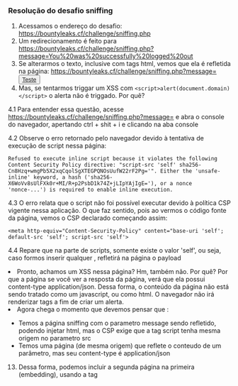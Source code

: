 ### Resolução do desafio sniffing

1. Acessamos o endereço do desafio: https://bountyleaks.cf/challenge/sniffing.php
2. Um redirecionamento é feito para https://bountyleaks.cf/challenge/sniffing.php?message=You%20was%20successfully%20logged%20out
3. Se alterarmos o texto, inclusive com tags html, vemos que ela é refletida na página:
[https://bountyleaks.cf/challenge/sniffing.php?message=<button>Teste</teste>](https://bountyleaks.cf/challenge/sniffing.php?message=&lt;button&gt;Teste&lt;/teste&gt;)
4. Mas, se tentarmos triggar um XSS com ```<script>alert(document.domain)</script>``` o alerta não é triggado. Por quê?

4.1 Para entender essa questão, acesse [https://bountyleaks.cf/challenge/sniffing.php?message=<script>alert(document.domain)</script>](https://bountyleaks.cf/challenge/sniffing.php?message=%3Cscript%3Ealert%28document.domain%29%3C%2Fscript%3E) e abra o console do navegador, apertando ctrl + shit + i e clicando na aba console

4.2 Observe o erro retornado pelo navegador devido à tentativa de execução de script nessa página:
```
Refused to execute inline script because it violates the following Content Security Policy directive: "script-src 'self' sha256-Cn8Hzq+wmgPb5X2xqCqolSgXTEGPQNOsUufW22rF2Pg='". Either the 'unsafe-inline' keyword, a hash ('sha256-X6WoVv8sUlFXk0r+MI/R+p2PsbD1k74Z+jLIpYAjIgE='), or a nonce 'nonce-...') is required to enable inline execution.
```

4.3 O erro relata que o script não foi possível executar devido à política CSP vigente nessa aplicação.
O que faz sentido, pois ao vermos o código fonte da página, vemos o CSP declarado começando assim:
```
<meta http-equiv="Content-Security-Policy" content="base-uri 'self'; default-src 'self'; script-src 'self'>
```

4.4 Repare que na parte de scripts, somente existe o valor 'self', ou seja, caso formos inserir qualquer <script src='url'> a url obrigatoriamente precisa ter a mesma origem do site acessado, devido ao parâmetro "self" (portanto bountyleaks.cf)

4.5 Outra observação interessante é que não existe o valor unsafe-inline, desse forma qualquer xss inline não será executado pois não foi de forma descrita liberado.
XSS como ```<script>alert(1)</script>```, ```<img src=x onerror=alert()>``` não serão executados, exibindo erro de CSP no console tambem.

  5. Sabemos então, que com o atual contexto, não conseguiremos triggar um xss usando o parâmetro message  (https://bountyleaks.cf/challenge/sniffing.php?message=)
6. Olhando mais o site, vemos que um script é importado de uma outra página:
```<script src='/version.php'></script>```
7. Você entende agora por que esse script não é bloqueado pelo CSP? 
  A resposta é que este script atende ao requisito do CSP, uma vez que se encaixa no contexto 'self', sendo de mesma origem, pois seu endereço é [https://bountyleaks.cf/challenge/version.php](https://bountyleaks.cf/challenge/version.php)
8. Ao abrirmos a página version.php vimos a principio um JS.
9.  Caso façamos um fuzzing de parametros nessa página (https://bountyleaks.cf/challenge/version.php?FUZZ=teste), descobrimos que existe um parametro que reflete na página: version
10. Portanto, [https://bountyleaks.cf/challenge/version.php?version=<script>alert(1337)</script>](https://bountyleaks.cf/challenge/version.php?version=<script>alert(1337)</script>), refletirá na página o payload
11. Pronto, achamos um XSS nessa página? Hm, também não. Por quê? Por que a página se você ver a resposta da página, verá que ela possui content-type application/json. Dessa forma, o conteúdo da página não está sendo tratado como um javascript, ou como html. O navegador não irá renderizar tags a fim de criar um alerta.
12. Agora chega o momento que devemos pensar que :
- Temos a página sniffing com o parametro message sendo refletido, podendo injetar html, mas o CSP exige que a tag script tenha mesma origem no parametro src
- Temos uma página (de mesma origem) que reflete o conteudo de um parâmetro, mas seu content-type é application/json
13. Dessa forma, podemos incluir a segunda página na primeira (embedding), usando a tag <script>.
  
13.1 Vamos primeiro fazer uma modificação na segunda página para vocês verem que será refletida na primeira:
```https://bountyleaks.cf/challenge/version.php?version=123%27,%27teste%27:%271```

Veja que criamos uma nova chave e valor no JSON da página, chamado teste

13.2 Agora, vamos incluir essa URL na primeira página, ficando assim:
```https://bountyleaks.cf/challenge/sniffing.php?message=<script%20src=%27https://bountyleaks.cf/challenge/version.php?version=123%2527,%2527teste%2527:%25271337%27></script><!--```

- Nesta URL fizemos algumas modificações:
Alteramos a aspas simples (%27) para double encoding (%2527), não para bypassar algo, mas se você visse no código fonte, veria que caso não o fizessemos, quebraria a estrutura da pagina
- A fim de demonstrar o cenário refletido, acrescemos um <!-- ao final, o que comentará todo o resto da página (desabilitando suas execuções posteriores). A explicação é que estamos incluindo a página /version.php dentro de um script, com argumentos nossos.
Mas logo a baixo, existe um outro <script src='version.php'> (nativo da página). Isto sobrescreveria nossos valores, e no momento quero mostrar para vocês que os valores estão refletindo, antes de triggar o XSS.

13.3 Após acessar a URL do item 13.2, abrimos o console do navegador e digitamos app.teste
Veja que o valor 1337 é retornado

13.4 Conseguimos incluir um script arbitrário! Agora só falta modificá-lo para ser um xss!

14. Sabendo que a chave pra resolver o desafio é manipular a segunda página para quando for processada pela primeira em formato de Javascript, vamos criar a segunda URL dessa forma:

```
https://bountyleaks.cf/challenge/version.php?version=123%27};alert(document.domain)//
```

E incluiremos na primeira página, ficando dessa forma:

```
https://bountyleaks.cf/challenge/sniffing.php?message=<script%20src=%27https://bountyleaks.cf/challenge/version.php?version=123%2527};alert(document.domain)//%27></script>
```

## Desafio resolvido \o/

Você acaba de bypassar duas convicções dos desenvolvedores:

1. o CSP da primeira página por ser de mesma origem é seguro
2. Usar o content-type application/json nunca abre margem para um XSS (aqui usamos uma tecnica chamada content sniffing ou mime sniffing)

